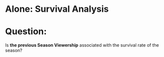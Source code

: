# Alone: Survival Analysis

# Question:
Is **the previous Season Viewership** associated with the survival rate of the season?
